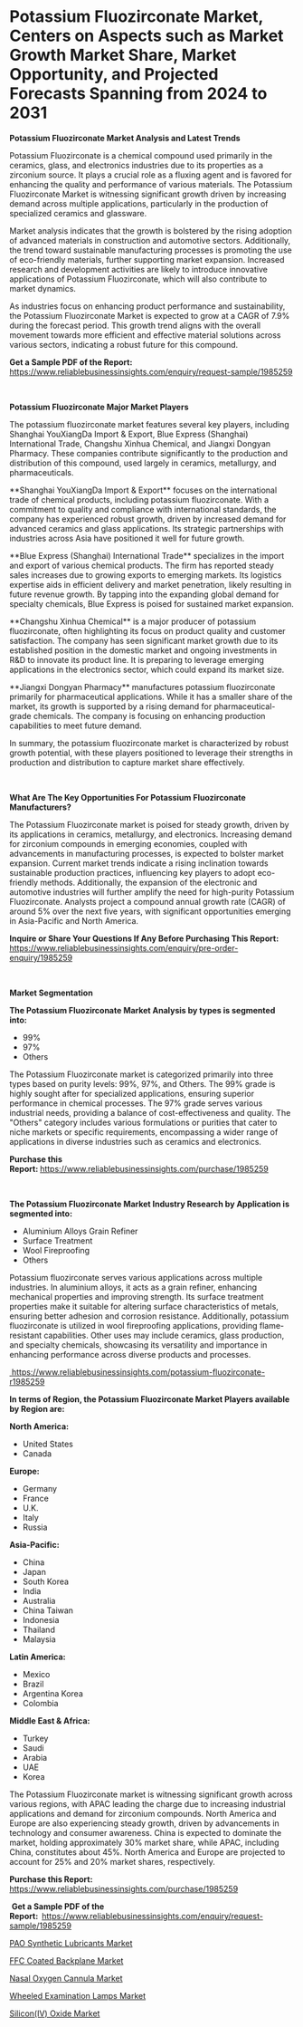 <p><h1>Potassium Fluozirconate Market, Centers on Aspects such as Market Growth Market Share, Market Opportunity, and Projected Forecasts Spanning from 2024 to 2031</h1></p><p><strong>Potassium Fluozirconate Market Analysis and Latest Trends</strong></p>
<p><p>Potassium Fluozirconate is a chemical compound used primarily in the ceramics, glass, and electronics industries due to its properties as a zirconium source. It plays a crucial role as a fluxing agent and is favored for enhancing the quality and performance of various materials. The Potassium Fluozirconate Market is witnessing significant growth driven by increasing demand across multiple applications, particularly in the production of specialized ceramics and glassware.</p><p>Market analysis indicates that the growth is bolstered by the rising adoption of advanced materials in construction and automotive sectors. Additionally, the trend toward sustainable manufacturing processes is promoting the use of eco-friendly materials, further supporting market expansion. Increased research and development activities are likely to introduce innovative applications of Potassium Fluozirconate, which will also contribute to market dynamics.</p><p>As industries focus on enhancing product performance and sustainability, the Potassium Fluozirconate Market is expected to grow at a CAGR of 7.9% during the forecast period. This growth trend aligns with the overall movement towards more efficient and effective material solutions across various sectors, indicating a robust future for this compound.</p></p>
<p><strong>Get a Sample PDF of the Report:&nbsp;</strong> <a href="https://www.reliablebusinessinsights.com/enquiry/request-sample/1985259?utm_campaign=115&utm_medium=2&utm_source=Github&utm_content=ia&utm_term=10112024&utm_id=potassium-fluozirconate">https://www.reliablebusinessinsights.com/enquiry/request-sample/1985259</a></p>
<p>&nbsp;</p>
<p><strong>Potassium Fluozirconate Major Market Players</strong></p>
<p><p>The potassium fluozirconate market features several key players, including Shanghai YouXiangDa Import & Export, Blue Express (Shanghai) International Trade, Changshu Xinhua Chemical, and Jiangxi Dongyan Pharmacy. These companies contribute significantly to the production and distribution of this compound, used largely in ceramics, metallurgy, and pharmaceuticals.</p><p>**Shanghai YouXiangDa Import & Export** focuses on the international trade of chemical products, including potassium fluozirconate. With a commitment to quality and compliance with international standards, the company has experienced robust growth, driven by increased demand for advanced ceramics and glass applications. Its strategic partnerships with industries across Asia have positioned it well for future growth.</p><p>**Blue Express (Shanghai) International Trade** specializes in the import and export of various chemical products. The firm has reported steady sales increases due to growing exports to emerging markets. Its logistics expertise aids in efficient delivery and market penetration, likely resulting in future revenue growth. By tapping into the expanding global demand for specialty chemicals, Blue Express is poised for sustained market expansion.</p><p>**Changshu Xinhua Chemical** is a major producer of potassium fluozirconate, often highlighting its focus on product quality and customer satisfaction. The company has seen significant market growth due to its established position in the domestic market and ongoing investments in R&D to innovate its product line. It is preparing to leverage emerging applications in the electronics sector, which could expand its market size.</p><p>**Jiangxi Dongyan Pharmacy** manufactures potassium fluozirconate primarily for pharmaceutical applications. While it has a smaller share of the market, its growth is supported by a rising demand for pharmaceutical-grade chemicals. The company is focusing on enhancing production capabilities to meet future demand.</p><p>In summary, the potassium fluozirconate market is characterized by robust growth potential, with these players positioned to leverage their strengths in production and distribution to capture market share effectively.</p></p>
<p>&nbsp;</p>
<p><strong>What Are The Key Opportunities For Potassium Fluozirconate Manufacturers?</strong></p>
<p><p>The Potassium Fluozirconate market is poised for steady growth, driven by its applications in ceramics, metallurgy, and electronics. Increasing demand for zirconium compounds in emerging economies, coupled with advancements in manufacturing processes, is expected to bolster market expansion. Current market trends indicate a rising inclination towards sustainable production practices, influencing key players to adopt eco-friendly methods. Additionally, the expansion of the electronic and automotive industries will further amplify the need for high-purity Potassium Fluozirconate. Analysts project a compound annual growth rate (CAGR) of around 5% over the next five years, with significant opportunities emerging in Asia-Pacific and North America.</p></p>
<p><strong>Inquire or Share Your Questions If Any Before Purchasing This Report:</strong> <a href="https://www.reliablebusinessinsights.com/enquiry/pre-order-enquiry/1985259?utm_campaign=115&utm_medium=2&utm_source=Github&utm_content=ia&utm_term=10112024&utm_id=potassium-fluozirconate">https://www.reliablebusinessinsights.com/enquiry/pre-order-enquiry/1985259</a></p>
<p>&nbsp;</p>
<p><strong>Market Segmentation</strong></p>
<p><strong>The Potassium Fluozirconate Market Analysis by types is segmented into:</strong></p>
<p><ul><li>99%</li><li>97%</li><li>Others</li></ul></p>
<p><p>The Potassium Fluozirconate market is categorized primarily into three types based on purity levels: 99%, 97%, and Others. The 99% grade is highly sought after for specialized applications, ensuring superior performance in chemical processes. The 97% grade serves various industrial needs, providing a balance of cost-effectiveness and quality. The "Others" category includes various formulations or purities that cater to niche markets or specific requirements, encompassing a wider range of applications in diverse industries such as ceramics and electronics.</p></p>
<p><strong>Purchase this Report:&nbsp;</strong><a href="https://www.reliablebusinessinsights.com/purchase/1985259?utm_campaign=115&utm_medium=2&utm_source=Github&utm_content=ia&utm_term=10112024&utm_id=potassium-fluozirconate">https://www.reliablebusinessinsights.com/purchase/1985259</a></p>
<p>&nbsp;</p>
<p><strong>The Potassium Fluozirconate Market Industry Research by Application is segmented into:</strong></p>
<p><ul><li>Aluminium Alloys Grain Refiner</li><li>Surface Treatment</li><li>Wool Fireproofing</li><li>Others</li></ul></p>
<p><p>Potassium fluozirconate serves various applications across multiple industries. In aluminium alloys, it acts as a grain refiner, enhancing mechanical properties and improving strength. Its surface treatment properties make it suitable for altering surface characteristics of metals, ensuring better adhesion and corrosion resistance. Additionally, potassium fluozirconate is utilized in wool fireproofing applications, providing flame-resistant capabilities. Other uses may include ceramics, glass production, and specialty chemicals, showcasing its versatility and importance in enhancing performance across diverse products and processes.</p></p>
<p><a href="https://www.reliablebusinessinsights.com/potassium-fluozirconate-r1985259?utm_campaign=115&utm_medium=2&utm_source=Github&utm_content=ia&utm_term=10112024&utm_id=potassium-fluozirconate">&nbsp;https://www.reliablebusinessinsights.com/potassium-fluozirconate-r1985259</a></p>
<p><strong>In terms of Region, the Potassium Fluozirconate Market Players available by Region are:</strong></p>
<p>
    <p> <strong> North America: </strong>
        <ul>
            <li>United States</li>
            <li>Canada</li>
        </ul>
        </p> 
    <p> <strong> Europe: </strong>
        <ul>
            <li>Germany</li>
            <li>France</li>
            <li>U.K.</li>
            <li>Italy</li>
            <li>Russia</li>
        </ul>
        </p> 
    <p> <strong> Asia-Pacific: </strong>
        <ul>
            <li>China</li>
            <li>Japan</li>
            <li>South Korea</li>
            <li>India</li>
            <li>Australia</li>
            <li>China Taiwan</li>
            <li>Indonesia</li>
            <li>Thailand</li>
            <li>Malaysia</li>
        </ul>
        </p> 
    <p> <strong> Latin America: </strong>
        <ul>
            <li>Mexico</li>
            <li>Brazil</li>
            <li>Argentina Korea</li>
            <li>Colombia</li>
        </ul>
        </p> 
    <p> <strong> Middle East & Africa: </strong>
        <ul>
            <li>Turkey</li>
            <li>Saudi</li>
            <li>Arabia</li>
            <li>UAE</li>
            <li>Korea</li>
        </ul>
    </p>
    </p>
<p><p>The Potassium Fluozirconate market is witnessing significant growth across various regions, with APAC leading the charge due to increasing industrial applications and demand for zirconium compounds. North America and Europe are also experiencing steady growth, driven by advancements in technology and consumer awareness. China is expected to dominate the market, holding approximately 30% market share, while APAC, including China, constitutes about 45%. North America and Europe are projected to account for 25% and 20% market shares, respectively.</p></p>
<p><strong>Purchase this Report: </strong><a href="https://www.reliablebusinessinsights.com/purchase/1985259?utm_campaign=115&utm_medium=2&utm_source=Github&utm_content=ia&utm_term=10112024&utm_id=potassium-fluozirconate">https://www.reliablebusinessinsights.com/purchase/1985259</a></p>
<p>&nbsp;<strong>Get a Sample PDF of the Report:&nbsp;&nbsp;</strong><a href="https://www.reliablebusinessinsights.com/enquiry/request-sample/1985259?utm_campaign=115&utm_medium=2&utm_source=Github&utm_content=ia&utm_term=10112024&utm_id=potassium-fluozirconate">https://www.reliablebusinessinsights.com/enquiry/request-sample/1985259</a></p>
<p><strong></strong></p>
<p><p><a href="https://github.com/catusaesianou/Market-Research-Report-List-1/blob/main/pao-synthetic-lubricants-market.md?utm_campaign=115&utm_medium=2&utm_source=Github&utm_content=ia&utm_term=10112024&utm_id=potassium-fluozirconate">PAO Synthetic Lubricants Market</a></p><p><a href="https://www.linkedin.com/pulse/ffc-coated-backplane-market-size-share-analysis-growth-3qqye?utm_campaign=115&utm_medium=2&utm_source=Github&utm_content=ia&utm_term=10112024&utm_id=potassium-fluozirconate">FFC Coated Backplane Market</a></p><p><a href="https://issuu.com/reportprime-2/docs/nasal-oxygen-cannula-market-size-20_f427d001951d52?utm_campaign=115&utm_medium=2&utm_source=Github&utm_content=ia&utm_term=10112024&utm_id=potassium-fluozirconate">Nasal Oxygen Cannula Market</a></p><p><a href="https://issuu.com/reportprime-2/docs/wheeled-examination-lamps-market-si_cb46bf27c3e6ce?utm_campaign=115&utm_medium=2&utm_source=Github&utm_content=ia&utm_term=10112024&utm_id=potassium-fluozirconate">Wheeled Examination Lamps Market</a></p><p><a href="https://www.linkedin.com/pulse/emerging-opportunities-challenges-global-siliconiv-oxide-eayje?utm_campaign=115&utm_medium=2&utm_source=Github&utm_content=ia&utm_term=10112024&utm_id=potassium-fluozirconate">Silicon(IV) Oxide Market</a></p></p>